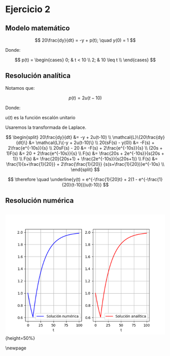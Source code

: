 # Ejercicio 2

## Modelo matemático

$$
20\frac{dy}{dt} = -y + p(t); \quad y(0) = 1
$$

Donde:

$$
p(t) =
\begin{cases}
0; & t < 10 \\
2; & 10 \leq t \\
\end{cases}
$$

## Resolución analítica

Notamos que:

$$
p(t) = 2u(t - 10)
$$

Donde:

$u(t)$ es la función escalón unitario

Usaremos la transformada de Laplace.

$$
\begin{split}
20\frac{dy}{dt} &= -y + 2u(t-10) \\
\mathcal{L}\{20\frac{dy}{dt}\} &= \mathcal{L}\{-y + 2u(t-10)\} \\
20(sF(s) - y(0)) &= -F(s) + 2\frac{e^{-10s}}{s} \\
20sF(s) - 20 &= -F(s) + 2\frac{e^{-10s}}{s} \\
(20s + 1)F(s) &= 20 + 2\frac{e^{-10s}}{s} \\
F(s) &= \frac{20s + 2e^{-10s}}{s(20s + 1)} \\
F(s) &= \frac{20}{20s+1} + \frac{2e^{-10s}}{s(20s+1)} \\
F(s) &= \frac{1}{s+\frac{1}{20}} + 2\frac{\frac{1}{20}}
{s(s+\frac{1}{20})}e^{-10s} \\
\end{split}
$$

$$
\therefore \quad
\underline{y(t) = e^{-\frac{1}{20}t} + 2(1 - e^{-\frac{1}{20}(t-10)})u(t-10)}
$$

## Resolución numérica

```{.python include="src/assets/ejercicio2.py"}
```

![Plot del ejercicio 2](assets/ejercicio2.png){height=50%}

\newpage
